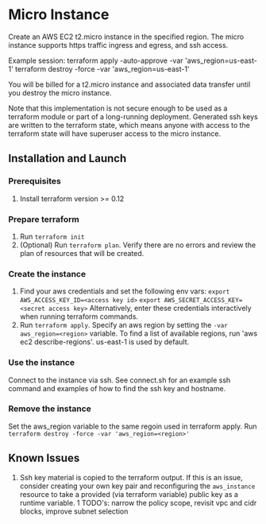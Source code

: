 # Micro Instance

Create an AWS EC2 t2.micro instance in the specified region. The micro
instance supports https traffic ingress and egress, and ssh access.

Example session:
terraform apply -auto-approve -var 'aws_region=us-east-1'
<use the instance>
terraform destroy -force -var 'aws_region=us-east-1'

You will be billed for a t2.micro instance and associated data transfer
until you destroy the micro instance.

Note that this implementation is not secure enough to be used as a
terraform module or part of a long-running deployment. Generated ssh
keys are written to the terraform state, which means anyone with
access to the terraform state will have superuser access to the micro
instance.

## Installation and Launch

### Prerequisites
1. Install terraform version >= 0.12

### Prepare terraform
1. Run `terraform init`
1. (Optional) Run `terraform plan`. Verify there are no errors and review the plan
of resources that will be created.

### Create the instance
1. Find your aws credentials and set the following env vars:
`export AWS_ACCESS_KEY_ID=<access key id>`
`export AWS_SECRET_ACCESS_KEY=<secret access key>`
Alternatively, enter these credentials interactively when running terraform commands.
1. Run `terraform apply`. Specify an aws region by setting the `-var aws_region=<region>` variable.
To find a list of available regions, run 'aws ec2 describe-regions'. us-east-1 is used by default.

### Use the instance
Connect to the instance via ssh. See connect.sh for an example ssh command and
examples of how to find the ssh key and hostname.

### Remove the instance
Set the aws_region variable to the same regoin used in terraform apply.
Run `terraform destroy -force -var 'aws_region=<region>'`

## Known Issues
1. Ssh key material is copied to the terraform output. If this is an
issue, consider creating your own key pair and reconfiguring the
`aws_instance` resource to take a provided (via terraform variable)
public key as a runtime variable.
1 TODO's: narrow the policy scope, revisit vpc and cidr blocks, improve subnet selection
